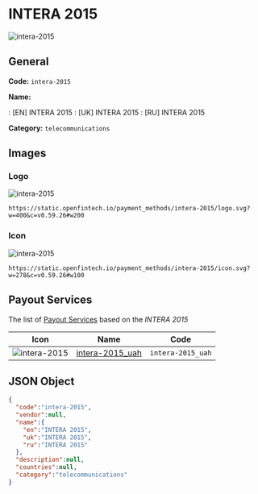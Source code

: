 
# INTERA 2015 
![intera-2015](https://static.openfintech.io/payment_methods/intera-2015/logo.svg?w=400&c=v0.59.26#w200)  

## General 
**Code:** `intera-2015` 
 
**Name:** 
 
:	[EN] INTERA 2015 
:	[UK] INTERA 2015 
:	[RU] INTERA 2015 
 
**Category:** `telecommunications` 
 

## Images 

### Logo 
![intera-2015](https://static.openfintech.io/payment_methods/intera-2015/logo.svg?w=400&c=v0.59.26#w200)  

```
https://static.openfintech.io/payment_methods/intera-2015/logo.svg?w=400&c=v0.59.26#w200
```  

### Icon 
![intera-2015](https://static.openfintech.io/payment_methods/intera-2015/icon.svg?w=278&c=v0.59.26#w100)  

```
https://static.openfintech.io/payment_methods/intera-2015/icon.svg?w=278&c=v0.59.26#w100
```  

## Payout Services 
 
The list of [Payout Services](/payout-services/) based on the _INTERA 2015_ 

|Icon|Name|Code| 
|:---:|:---:|:---:| 
|![intera-2015](https://static.openfintech.io/payout_methods/intera-2015/icon.png?w=278&c=v0.59.26#w40) |[intera-2015_uah](/payout-services/intera-2015_uah/)|`intera-2015_uah`| 
 

## JSON Object 

```json
{
  "code":"intera-2015",
  "vendor":null,
  "name":{
    "en":"INTERA 2015",
    "uk":"INTERA 2015",
    "ru":"INTERA 2015"
  },
  "description":null,
  "countries":null,
  "category":"telecommunications"
}
```  
